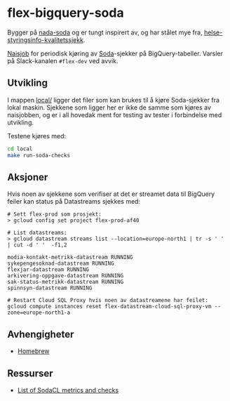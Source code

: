 # flex-bigquery-soda

Bygger på [nada-soda](https://github.com/navikt/nada-soda) og er tungt inspirert av, og har stålet mye fra, [helse-styringsinfo-kvalitetssjekk](https://github.com/navikt/helse-styringsinfo-kvalitetssjekk).

[Naisjob](https://doc.nais.io/naisjob/) for periodisk kjøring av [Soda](https://www.soda.io/)-sjekker på BigQuery-tabeller. Varsler på Slack-kanalen `#flex-dev` ved avvik.

## Utvikling

I mappen [local/](local/) ligger det filer som kan brukes til å kjøre Soda-sjekker fra lokal maskin. Sjekkene som ligger her er ikke de samme som kjøres av naisjobben, og er i all hovedak ment for testing av tester i forbindelse med utvikling.

Testene kjøres med:

```sh
cd local
make run-soda-checks
```

## Aksjoner

Hvis noen av sjekkene som verifiser at det er streamet data til BigQuery feiler kan status på Datastreams sjekkes med:

```
# Sett flex-prod som prosjekt:
> gcloud config set project flex-prod-af40

# List datastreams:
> gcloud datastream streams list --location=europe-north1 | tr -s ' ' | cut -d ' '  -f1,2

modia-kontakt-metrikk-datastream RUNNING
sykepengesoknad-datastream RUNNING
flexjar-datastream RUNNING
arkivering-oppgave-datastream RUNNING
sak-status-metrikk-datastream RUNNING
spinnsyn-datastream RUNNING

# Restart Cloud SQL Proxy hvis noen av datastreamene har feilet:
gcloud compute instances reset flex-datastream-cloud-sql-proxy-vm --zone=europe-north1-a
```

## Avhengigheter

- [Homebrew](https://brew.sh/)

## Ressurser

- [List of SodaCL metrics and checks](https://docs.soda.io/soda-cl/metrics-and-checks.html#list-of-sodacl-metrics-and-checks)
